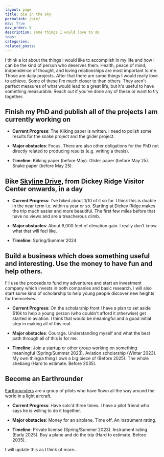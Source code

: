 ```yaml
---
layout: page
title: pie in the sky
permalink: /pie/
nav: True
nav_order: 5
description: some things I would love to do
tags: 
categories: 
related_posts: 
---
```


I think a lot about the things I would like to accomplish in my life and how I can be the kind
of person who deserves them. Health, peace of mind, indpendence of thought, 
and loving relationships are most important to me. Those are daily projects. After that there are some 
things I would really love to achieve. Some of these I'm much closer to than others. They aren't 
perfect measures of what would lead to a great life, but it's useful to have something measurable. Reach out
if you've done any of these or want to try together.


## Finish my PhD and publish all of the projects I am currently working on

- **Current Progress**: The Kiiking paper is written. I need to polish some results for the snake project and the glider project.


- **Major obstacles**: Focus. There are also other obligations for the PhD not directly
related to producing results (e.g. writing a thesis).


- **Timeline**: Kiiking paper (before May). Glider paper (before May 25). Snake paper (before May 25).

## Bike [Skyline Drive](https://www.nps.gov/shen/planyourvisit/driving-skyline-drive.htm), from Dickey Ridge Visitor Center onwards, in a day

- **Current Progress**: I've biked about 1/10 of it so far. I think this is doable in the near term i.e. within a year or so. Starting
at Dickey Ridge makes the trip much easier and more beautiful. The first few miles before that have no views and are a treacherous
climb.


- **Major obstacles**: About 9,000 feet of elevation gain. I really don't know what that will feel like.


- **Timeline**: Spring/Summer 2024

## Build a business which does something useful and interesting. Use the money to have fun and help others.
I'll use the proceeds to fund my adventures and start an investment company which invests 
in both companies and basic research. I will also start some kind of scholarship to help young people discover new heights for themselves.  

- **Current Progress**: On the scholarship front I have a plan to set aside $10k 
to help a young person (who couldn't afford it otherwise) get started in aviation. I think that would be 
meaningful and a good initial step in making all of this real. 


- **Major obstacles**: Courage. Understanding myself and what the best path through all of this is for me.


- **Timeline**: Join a startup or other group working on something meaningful (Spring/Summer 2023). Aviation scholarship (Winter 2023). 
My own thing/a thing I own a big piece of (Before 2025). The whole shebang (Hard to estimate. Before 2035).

## Become an Earthrounder
[Earthrounders](https://www.earthrounders.com/index.php) are a group of pilots who have flown all the way around the 
world in a light aircraft.

- **Current Progress**: Have solo'd three times. I have a pilot friend who says he
is willing to do it together.


- **Major obstacles**: Money for an airplane. Time off. An instrument rating.


- **Timeline**: Private license (Spring/Summer 2023). Instrument rating (Early 2025). Buy a plane and do the trip (Hard to estimate. Before 2035).

I will update this as I think of more...
